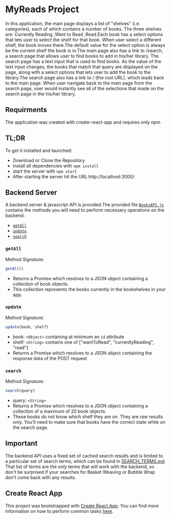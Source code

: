 # MyReads Project

In this application, the main page displays a list of "shelves" (i.e. categories), each of which contains a number of books. The three shelves are:  Currently Reading ,Want to Read ,Read.Each book has a select options that lets user to select the shelf for that book. When user select a different shelf, the book moves there.The default value for the select option is always be the current shelf the book is in.The main page also has a link to /search, a search page that allows user to find books to add in his/her library.  The search page has a text input that is used to find books. As the value of the text input changes, the books that match that query are displayed on the page, along with a select options that lets user to add the book to the library.The search page also has a link to / (the root URL), which leads back to the main page.  When user navigate back to the main page from the search page, user would instantly see all of the selections that made on the search page in the his/her library.

## Requirments

The application was created with create-react-app and requires only npm

## TL;DR

To get it installed and launched:

* Download or Clone the Repository
* install all dependencies with `npm install`
* start the server with `npm start`
* After starting the server hit the URL:http://localhost:3000/

## Backend Server

A backend server & javascript API is provided.The provided file [`BooksAPI.js`](src/BooksAPI.js) contains the methods you will need to perform necessary operations on the backend:

* [`getAll`](#getall)
* [`update`](#update)
* [`search`](#search)

### `getAll`

Method Signature:

```js
getAll()
```

* Returns a Promise which resolves to a JSON object containing a collection of book objects.
* This collection represents the books currently in the bookshelves in your app.

### `update`

Method Signature:

```js
update(book, shelf)
```

* book: `<Object>` containing at minimum an `id` attribute
* shelf: `<String>` contains one of ["wantToRead", "currentlyReading", "read"]
* Returns a Promise which resolves to a JSON object containing the response data of the POST request

### `search`

Method Signature:

```js
search(query)
```

* query: `<String>`
* Returns a Promise which resolves to a JSON object containing a collection of a maximum of 20 book objects.
* These books do not know which shelf they are on. They are raw results only. You'll need to make sure that books have the correct state while on the search page.

## Important

The backend API uses a fixed set of cached search results and is limited to a particular set of search terms, which can be found in [SEARCH_TERMS.md](SEARCH_TERMS.md). That list of terms are the _only_ terms that will work with the backend, so don't be surprised if your searches for Basket Weaving or Bubble Wrap don't come back with any results.

## Create React App

This project was bootstrapped with [Create React App](https://github.com/facebookincubator/create-react-app). You can find more information on how to perform common tasks [here](https://github.com/facebookincubator/create-react-app/blob/master/packages/react-scripts/template/README.md).


